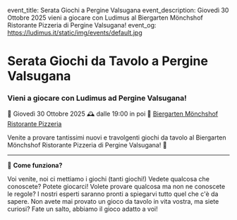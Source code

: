 event_title: Serata Giochi a Pergine Valsugana
event_description: Giovedì 30 Ottobre 2025 vieni a giocare con Ludimus al Biergarten Mönchshof Ristorante Pizzeria di Pergine Valsugana!
event_og: https://ludimus.it/static/img/events/default.jpg

# Serata Giochi da Tavolo a Pergine Valsugana

### Vieni a giocare con Ludimus ad Pergine Valsugana!

📅 Giovedì 30 Ottobre 2025
🕰 dalle 19:00 in poi
📍 [Biergarten Mönchshof Ristorante Pizzeria](https://maps.app.goo.gl/vthcbUG4yPN5EBY1A)

Venite a provare tantissimi nuovi e travolgenti giochi da tavolo al Biergarten Mönchshof Ristorante Pizzeria di Pergine Valsugana! 🎲

---

🎲 **Come funziona?**

Voi venite, noi ci mettiamo i giochi (tanti giochi!)
Vedete qualcosa che conoscete? Potete giocarci!
Volete provare qualcosa ma non ne conoscete le regole? I nostri esperti saranno pronti a spiegarvi tutto quel che c'è da sapere.
Non avete mai provato un gioco da tavolo in vita vostra, ma siete curiosi? Fate un salto, abbiamo il gioco adatto a voi!
